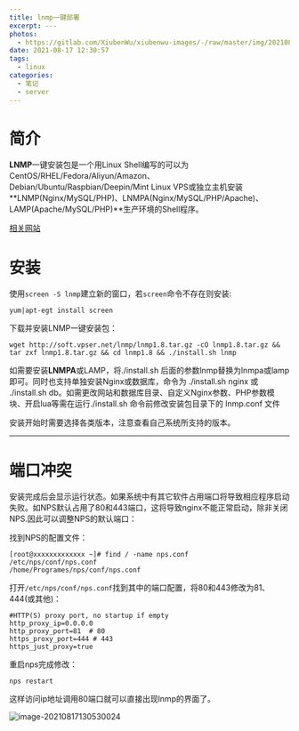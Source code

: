```yaml
---
title: lnmp一键部署
excerpt: ---
photos:
  - https://gitlab.com/XiubenWu/xiubenwu-images/-/raw/master/img/20210817lnmp0.png
date: 2021-08-17 12:30:57
tags:
  -	linux
categories:
  -	笔记
  -	server
---
```


<!-- more -->

# 简介

**LNMP**一键安装包是一个用Linux Shell编写的可以为CentOS/RHEL/Fedora/Aliyun/Amazon、Debian/Ubuntu/Raspbian/Deepin/Mint Linux VPS或独立主机安装**LNMP(Nginx/MySQL/PHP)、LNMPA(Nginx/MySQL/PHP/Apache)、LAMP(Apache/MySQL/PHP)**生产环境的Shell程序。

[相关网站](https://lnmp.org/)

# 安装

使用`screen -S lnmp`建立新的窗口，若`screen`命令不存在则安装:

```
yum|apt-egt install screen
```

下载并安装LNMP一键安装包：

```
wget http://soft.vpser.net/lnmp/lnmp1.8.tar.gz -cO lnmp1.8.tar.gz && tar zxf lnmp1.8.tar.gz && cd lnmp1.8 && ./install.sh lnmp
```

如需要安装**LNMPA**或LAMP，将./install.sh 后面的参数lnmp替换为lnmpa或lamp即可。同时也支持单独安装Nginx或数据库，命令为 ./install.sh nginx 或 ./install.sh db。如需更改网站和数据库目录、自定义Nginx参数、PHP参数模块、开启lua等需在运行./install.sh 命令前修改安装包目录下的 lnmp.conf 文件

安装开始时需要选择各类版本，注意查看自己系统所支持的版本。



***



# 端口冲突

安装完成后会显示运行状态。如果系统中有其它软件占用端口将导致相应程序启动失败。如NPS默认占用了80和443端口，这将导致nginx不能正常启动，除非关闭NPS.因此可以调整NPS的默认端口：

找到NPS的配置文件：

```
[root@xxxxxxxxxxxxx ~]# find / -name nps.conf
/etc/nps/conf/nps.conf
/home/Programes/nps/conf/nps.conf
```

打开`/etc/nps/conf/nps.conf`找到其中的端口配置，将80和443修改为81、444(或其他)：

```
#HTTP(S) proxy port, no startup if empty
http_proxy_ip=0.0.0.0
http_proxy_port=81  # 80
https_proxy_port=444 # 443
https_just_proxy=true
```

重启nps完成修改：

```
nps restart
```

这样访问ip地址调用80端口就可以直接出现lnmp的界面了。

![image-20210817130530024](https://gitlab.com/XiubenWu/xiubenwu-images/-/raw/master/img/20210817lnmp1.png)



